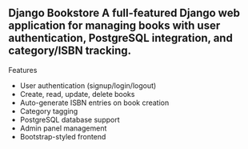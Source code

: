 Django Bookstore
A full-featured Django web application for managing books with user authentication, PostgreSQL integration, and category/ISBN tracking.
---
Features
- User authentication (signup/login/logout)
- Create, read, update, delete books
- Auto-generate ISBN entries on book creation
- Category tagging
- PostgreSQL database support
- Admin panel management
- Bootstrap-styled frontend


